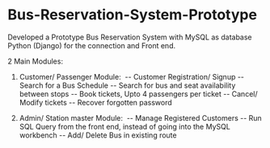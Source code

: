 # Bus-Reservation-System-Prototype

Developed a Prototype Bus Reservation System with MySQL as database Python (Django) for the connection and Front end.

2 Main Modules:
1. Customer/ Passenger Module:
  -- Customer Registration/ Signup
  -- Search for a Bus Schedule
  -- Search for bus and seat availability between stops
  -- Book tickets, Upto 4 passengers per ticket
  -- Cancel/ Modify tickets
  -- Recover forgotten password

2. Admin/ Station master Module:
  -- Manage Registered Customers
  -- Run SQL Query from the front end, instead of going into the MySQL workbench
  -- Add/ Delete Bus in existing route
  
 
